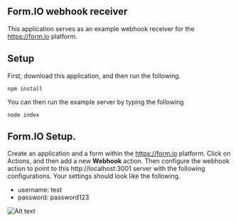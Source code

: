 Form.IO webhook receiver
----------------------------
This application serves as an example webhook receiver for the https://form.io platform.

Setup
-----------
First, download this application, and then run the following.

```
npm install
```

You can then run the example server by typing the following

```
node index
```

Form.IO Setup.
-------------------
Create an application and a form within the https://form.io platform. Click on Actions, and then add a new
<strong>Webhook</strong> action. Then configure the webhook action to point to this http://localhost:3001 server
with the following configurations. Your settings should look like the following.

 - username: test
 - password: password123

![Alt text](https://monosnap.com/file/4gRKwIDikfGjWr3nlqRhYRUqHTwIPg.png)